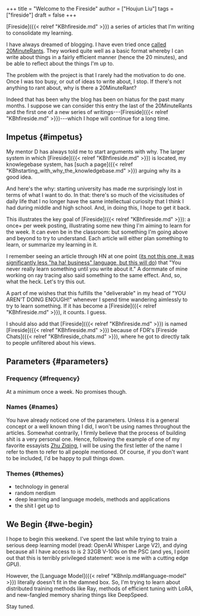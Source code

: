 +++
title = "Welcome to the Fireside"
author = ["Houjun Liu"]
tags = ["fireside"]
draft = false
+++

[Fireside]({{< relref "KBhfireside.md" >}}) a series of articles that I'm writing to consolidate my learning.

I have always dreamed of blogging. I have even tried once [called 20MinuteRants](https://medium.com/20minuterants). They worked quite well as a basic format whereby I can write about things in a fairly efficient manner (hence the 20 minutes), and be able to reflect about the things I'm up to.

The problem with the project is that I rarely had the motivation to do one. Once I was too busy, or out of ideas to write about, I stop. If there's not anything to rant about, why is there a 20MinuteRant?

Indeed that has been why the blog has been on hiatus for the past many months. I suppose we can consider this entry the last of the 20MinuteRants and the first one of a new series of writings---[Fireside]({{< relref "KBhfireside.md" >}})---which I hope will continue for a long time.


## Impetus {#impetus}

My mentor D has always told me to start arguments with why. The larger system in which [Fireside]({{< relref "KBhfireside.md" >}}) is located, my knowlegebase system, has [such a page]({{< relref "KBhstarting_with_why_the_knowledgebase.md" >}}) arguing why its a good idea.

And here's the why: starting university has made me surprisingly lost in terms of what I want to do. In that: there's so much of the vicissitudes of daily life that I no longer have the same intellectual curiosity that I think I had during middle and high school. And, in doing this, I hope to get it back.

This illustrates the key goal of [Fireside]({{< relref "KBhfireside.md" >}}): a once+ per week posting, illustrating some new thing I'm aiming to learn for the week. It can even be in the classroom: but something I'm going above and beyond to try to understand. Each article will either plan something to learn, or summarize my learning in it.

I remember seeing an article through HN at one point ([its not this one, it was significantly less "ha ha! business" language, but this will do](https://addyosmani.com/blog/write-learn/)) that "You never really learn something until you write about it." A dormmate of mine working on ray tracing also said something to the same effect. And, so, what the heck. Let's try this out.

A part of me wishes that this fulfills the "deliverable" in my head of "YOU AREN'T DOING ENOUGH!" whenever I spend time wandering aimlessly to try to learn something. If it has become a [Fireside]({{< relref "KBhfireside.md" >}}), it counts. I guess.

I should also add that [Fireside]({{< relref "KBhfireside.md" >}}) is named [Fireside]({{< relref "KBhfireside.md" >}}) because of FDR's [Fireside Chats]({{< relref "KBhfireside_chats.md" >}}), where he got to directly talk to people unfiltered about his views.


## Parameters {#parameters}


### Frequency {#frequency}

At a minimum once a week. No promises though.


### Names {#names}

You have already noticed one of the parameters. Unless it is a general concept or a well known thing I did, I won't be using names throughout the articles. Somewhat contrarily, I firmly believe that the process of building shit is a very personal one. Hence, following the example of one of my favorite essayists [Zhu Ziqing](https://en.wikipedia.org/wiki/Zhu_Ziqing), I will be using the first letter of the name I refer to them to refer to all people mentioned. Of course, if you don't want to be included, I'd be happy to pull things down.


### Themes {#themes}

-   technology in general
-   random nerdism
-   deep learning and language models, methods and applications
-   the shit I get up to


## We Begin {#we-begin}

I hope to begin this weekend. I've spent the last while trying to train a serious deep learning model (read: OpenAI Whisper Large V2), and dying because all I have access to is 2 32GB V-100s on the PSC (and yes, I point out that this is terribly privileged statement: woe is me with a cutting edge GPU).

However, the [Language Model]({{< relref "KBhnlp.md#language-model" >}}) literally doesn't fit in the damned box. So, I'm trying to learn about distributed training methods like Ray, methods of efficient tuning with LoRA, and new-fangled memory sharing things like DeepSpeed.

Stay tuned.

